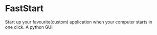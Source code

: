# FastStart
Start up your favourite(custom) application when your computer starts in one click. A python GUI
